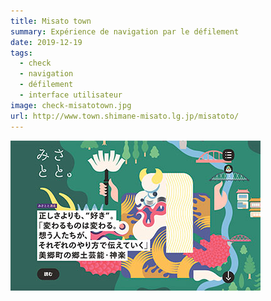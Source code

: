 ```yaml
---
title: Misato town
summary: Expérience de navigation par le défilement
date: 2019-12-19
tags:
  - check
  - navigation
  - défilement
  - interface utilisateur
image: check-misatotown.jpg
url: http://www.town.shimane-misato.lg.jp/misatoto/
---
```

![image de la carte du site Misato town](/static/img/check-misatotown.jpg)
